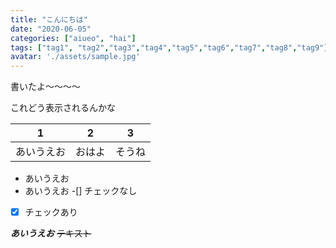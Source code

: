 ```yaml
---
title: "こんにちは"
date: "2020-06-05"
categories: ["aiueo", "hai"]
tags: ["tag1", "tag2","tag3","tag4","tag5","tag6","tag7","tag8","tag9"]
avatar: './assets/sample.jpg'
---
```


書いたよ〜〜〜〜

これどう表示されるんかな

|1|2|3|
|-|-|-|
|あいうえお|おはよ|そうね|

*   あいうえお
*   あいうえお
-[] チェックなし
-[x]    チェックあり 

***あいうえお***
~~テキスト~~